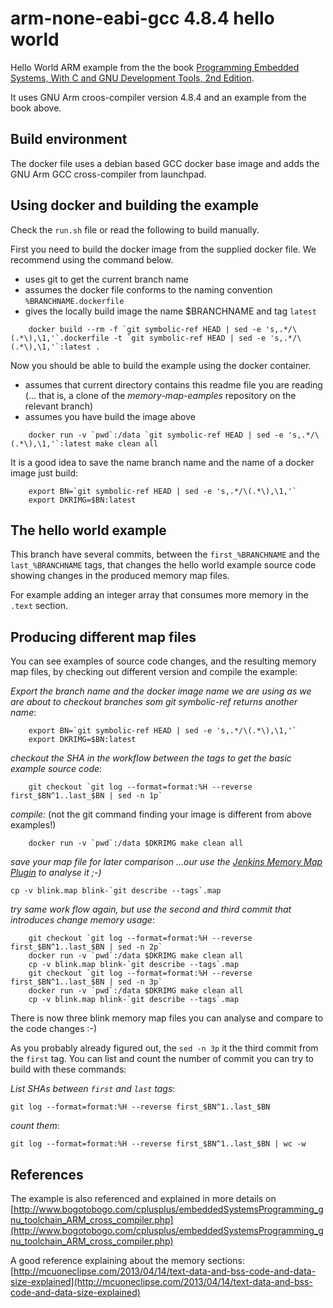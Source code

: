 # arm-none-eabi-gcc 4.8.4 hello world

Hello World ARM example from the the book [Programming Embedded Systems, With C and
GNU Development Tools, 2nd Edition](http://www.oreilly.com/catalog/embsys2).

It uses GNU Arm croos-compiler version 4.8.4 and an example from the book above.

## Build environment

The docker file uses a debian based GCC docker base image and adds the GNU Arm GCC cross-compiler from launchpad.

## Using docker and building the example

Check the `run.sh` file or read the following to build manually.

First you need to build the docker image from the supplied docker file. We recommend using the command below. 

* uses git to get the current branch name
* assumes the docker file conforms to the naming convention `%BRANCHNAME.dockerfile`
* gives the locally build image the name $BRANCHNAME and tag `latest`

```
	docker build --rm -f `git symbolic-ref HEAD | sed -e 's,.*/\(.*\),\1,'`.dockerfile -t `git symbolic-ref HEAD | sed -e 's,.*/\(.*\),\1,'`:latest .
```
Now you should be able to build the example using the docker container.

* assumes that current directory contains this readme file you are reading (... that is, a clone of the _memory-map-eamples_ repository on the relevant branch)
* assumes you have build the image above

```
	docker run -v `pwd`:/data `git symbolic-ref HEAD | sed -e 's,.*/\(.*\),\1,'`:latest make clean all
```
It is a good idea to save the name branch name and the name of a docker image just build:

```
	export BN=`git symbolic-ref HEAD | sed -e 's,.*/\(.*\),\1,'`
	export DKRIMG=$BN:latest
```

## The hello world example

This branch have several commits, between the `first_%BRANCHNAME` and the `last_%BRANCHNAME` tags, that changes the hello world example source code showing changes in the produced memory map files.

For example adding an integer array that consumes more memory in the `.text` section.

## Producing different map files

You can see examples of source code changes, and the resulting memory map files, by checking out different version and compile the example:

_Export the branch name and the docker image name we are using as we are about to checkout branches som git symbolic-ref returns another name_:

```
	export BN=`git symbolic-ref HEAD | sed -e 's,.*/\(.*\),\1,'`
	export DKRIMG=$BN:latest
```
_checkout the SHA in the workflow between the tags to get the basic example source code_:

```
	git checkout `git log --format=format:%H --reverse first_$BN^1..last_$BN | sed -n 1p`
```
_compile:_ (not the git command finding your image is different from above examples!)

```
	docker run -v `pwd`:/data $DKRIMG make clean all
```
_save your map file for later comparison ...our use the [Jenkins Memory Map Plugin](https://wiki.jenkins-ci.org/display/JENKINS/Memory+Map+Plugin) to analyse it ;-)_

	cp -v blink.map blink-`git describe --tags`.map

_try same work flow again, but use the second and third commit that introduces change memory usage_:
```
	git checkout `git log --format=format:%H --reverse first_$BN^1..last_$BN | sed -n 2p`
	docker run -v `pwd`:/data $DKRIMG make clean all
	cp -v blink.map blink-`git describe --tags`.map
	git checkout `git log --format=format:%H --reverse first_$BN^1..last_$BN | sed -n 3p`
	docker run -v `pwd`:/data $DKRIMG make clean all
	cp -v blink.map blink-`git describe --tags`.map
```
There is now three blink memory map files you can analyse and compare to the code changes :-)

As you probably already figured out, the `sed -n 3p` it the third commit from the `first` tag. You can list and count the number of commit you can try to build with these commands:

_List SHAs between `first` and `last` tags_:
	
	git log --format=format:%H --reverse first_$BN^1..last_$BN

_count them_:

	git log --format=format:%H --reverse first_$BN^1..last_$BN | wc -w
	


## References

The example is also referenced and explained in more details on [http://www.bogotobogo.com/cplusplus/embeddedSystemsProgramming_gnu_toolchain_ARM_cross_compiler.php](http://www.bogotobogo.com/cplusplus/embeddedSystemsProgramming_gnu_toolchain_ARM_cross_compiler.php)

A good reference explaining about the memory sections: [http://mcuoneclipse.com/2013/04/14/text-data-and-bss-code-and-data-size-explained](http://mcuoneclipse.com/2013/04/14/text-data-and-bss-code-and-data-size-explained)


